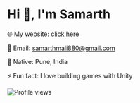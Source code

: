 # Hi 👋, I'm Samarth  

🌐 My website: [click here](https://malisamarth.github.io/)

💬 Email: samarthmali880@gmail.com

📍 Native: Pune, India  

⚡ Fun fact: I love building games with Unity  

![Profile views](https://komarev.com/ghpvc/?username=SamarthMali&color=blue)
